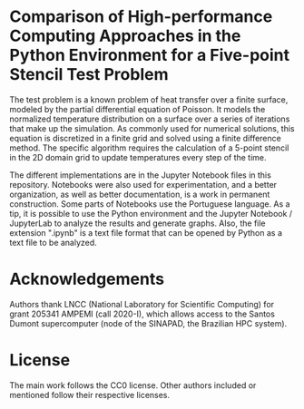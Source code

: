 # Comparison of High-performance Computing Approaches in the Python Environment for a Five-point Stencil Test Problem

The test problem is a known problem of heat transfer over a finite surface, modeled by the partial differential equation of Poisson. It models the normalized temperature distribution on a surface over a series of iterations that make up the simulation. As commonly used for numerical solutions, this equation is discretized in a finite grid and solved using a finite difference method. The specific algorithm requires the calculation of a 5-point stencil in the 2D domain grid to update temperatures every step of the time.

The different implementations are in the Jupyter Notebook files in this repository. Notebooks were also used for experimentation, and a better organization, as well as better documentation, is a work in permanent construction. Some parts of Notebooks use the Portuguese language. As a tip, it is possible to use the Python environment and the Jupyter Notebook / JupyterLab to analyze the results and generate graphs. Also, the file extension ".ipynb" is a text file format that can be opened by Python as a text file to be analyzed.


# Acknowledgements

Authors thank LNCC (National Laboratory for Scientific Computing) for grant 205341 AMPEMI (call 2020-I), which allows access to the Santos Dumont supercomputer (node of the SINAPAD, the Brazilian HPC system).


# License

The main work follows the CC0 license. Other authors included or mentioned follow their respective licenses.